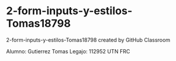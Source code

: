 # 2-form-inputs-y-estilos-Tomas18798
2-form-inputs-y-estilos-Tomas18798 created by GitHub Classroom

Alumno: Gutierrez Tomas
Legajo: 112952
UTN FRC
